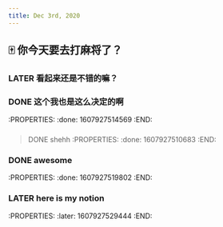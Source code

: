 ```yaml
---
title: Dec 3rd, 2020
---
```


## 🀄️ 你今天要去打麻将了？
### LATER 看起来还是不错的嘛？
### DONE 这个我也是这么决定的啊
:PROPERTIES:
:done: 1607927514569
:END:
###
> DONE shehh
:PROPERTIES:
:done: 1607927510683
:END:
### DONE awesome
:PROPERTIES:
:done: 1607927519802
:END:
### LATER here is my notion
:PROPERTIES:
:later: 1607927529444
:END:
###
